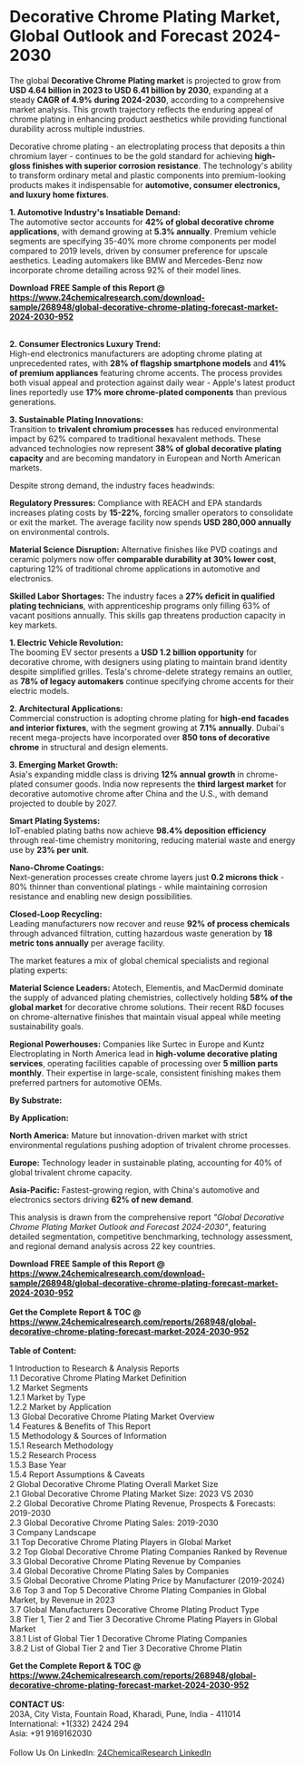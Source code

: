 <h1>Decorative Chrome Plating Market, Global Outlook and Forecast 2024-2030</h1><p>The global <strong>Decorative Chrome Plating market</strong> is projected to grow from <strong>USD 4.64 billion in 2023 to USD 6.41 billion by 2030</strong>, expanding at a steady <strong>CAGR of 4.9% during 2024-2030</strong>, according to a comprehensive market analysis. This growth trajectory reflects the enduring appeal of chrome plating in enhancing product aesthetics while providing functional durability across multiple industries.</p><p>Decorative chrome plating - an electroplating process that deposits a thin chromium layer - continues to be the gold standard for achieving <strong>high-gloss finishes with superior corrosion resistance</strong>. The technology's ability to transform ordinary metal and plastic components into premium-looking products makes it indispensable for <strong>automotive, consumer electronics, and luxury home fixtures</strong>.</p><p><strong>1. Automotive Industry's Insatiable Demand:</strong><br>
The automotive sector accounts for <strong>42% of global decorative chrome applications</strong>, with demand growing at <strong>5.3% annually</strong>. Premium vehicle segments are specifying 35-40% more chrome components per model compared to 2019 levels, driven by consumer preference for upscale aesthetics. Leading automakers like BMW and Mercedes-Benz now incorporate chrome detailing across 92% of their model lines.</p><div><b>Download FREE Sample of this Report @ 
            <a href="https://www.24chemicalresearch.com/download-sample/268948/global-decorative-chrome-plating-forecast-market-2024-2030-952">
            https://www.24chemicalresearch.com/download-sample/268948/global-decorative-chrome-plating-forecast-market-2024-2030-952</a></b></div><br><p><strong>2. Consumer Electronics Luxury Trend:</strong><br>
High-end electronics manufacturers are adopting chrome plating at unprecedented rates, with <strong>28% of flagship smartphone models</strong> and <strong>41% of premium appliances</strong> featuring chrome accents. The process provides both visual appeal and protection against daily wear - Apple's latest product lines reportedly use <strong>17% more chrome-plated components</strong> than previous generations.</p><p><strong>3. Sustainable Plating Innovations:</strong><br>
Transition to <strong>trivalent chromium processes</strong> has reduced environmental impact by 62% compared to traditional hexavalent methods. These advanced technologies now represent <strong>38% of global decorative plating capacity</strong> and are becoming mandatory in European and North American markets.</p><p>Despite strong demand, the industry faces headwinds:</p><p><strong>Regulatory Pressures:</strong> Compliance with REACH and EPA standards increases plating costs by <strong>15-22%</strong>, forcing smaller operators to consolidate or exit the market. The average facility now spends <strong>USD 280,000 annually</strong> on environmental controls.</p><p><strong>Material Science Disruption:</strong> Alternative finishes like PVD coatings and ceramic polymers now offer <strong>comparable durability at 30% lower cost</strong>, capturing 12% of traditional chrome applications in automotive and electronics.</p><p><strong>Skilled Labor Shortages:</strong> The industry faces a <strong>27% deficit in qualified plating technicians</strong>, with apprenticeship programs only filling 63% of vacant positions annually. This skills gap threatens production capacity in key markets.</p><p><strong>1. Electric Vehicle Revolution:</strong><br>
The booming EV sector presents a <strong>USD 1.2 billion opportunity</strong> for decorative chrome, with designers using plating to maintain brand identity despite simplified grilles. Tesla's chrome-delete strategy remains an outlier, as <strong>78% of legacy automakers</strong> continue specifying chrome accents for their electric models.</p><p><strong>2. Architectural Applications:</strong><br>
Commercial construction is adopting chrome plating for <strong>high-end facades and interior fixtures</strong>, with the segment growing at <strong>7.1% annually</strong>. Dubai's recent mega-projects have incorporated over <strong>850 tons of decorative chrome</strong> in structural and design elements.</p><p><strong>3. Emerging Market Growth:</strong><br>
Asia's expanding middle class is driving <strong>12% annual growth</strong> in chrome-plated consumer goods. India now represents the <strong>third largest market</strong> for decorative automotive chrome after China and the U.S., with demand projected to double by 2027.</p><p><strong>Smart Plating Systems:</strong><br>
	IoT-enabled plating baths now achieve <strong>98.4% deposition efficiency</strong> through real-time chemistry monitoring, reducing material waste and energy use by <strong>23% per unit</strong>.</p><p><strong>Nano-Chrome Coatings:</strong><br>
	Next-generation processes create chrome layers just <strong>0.2 microns thick</strong> - 80% thinner than conventional platings - while maintaining corrosion resistance and enabling new design possibilities.</p><p><strong>Closed-Loop Recycling:</strong><br>
	Leading manufacturers now recover and reuse <strong>92% of process chemicals</strong> through advanced filtration, cutting hazardous waste generation by <strong>18 metric tons annually</strong> per average facility.</p><p>The market features a mix of global chemical specialists and regional plating experts:</p><p><strong>Material Science Leaders:</strong>  
Atotech, Elementis, and MacDermid dominate the supply of advanced plating chemistries, collectively holding <strong>58% of the global market</strong> for decorative chrome solutions. Their recent R&amp;D focuses on chrome-alternative finishes that maintain visual appeal while meeting sustainability goals.</p><p><strong>Regional Powerhouses:</strong>  
Companies like Surtec in Europe and Kuntz Electroplating in North America lead in <strong>high-volume decorative plating services</strong>, operating facilities capable of processing over <strong>5 million parts monthly</strong>. Their expertise in large-scale, consistent finishing makes them preferred partners for automotive OEMs.</p><p><strong>By Substrate:</strong></p><p><strong>By Application:</strong></p><p><strong>North America:</strong> Mature but innovation-driven market with strict environmental regulations pushing adoption of trivalent chrome processes.</p><p><strong>Europe:</strong> Technology leader in sustainable plating, accounting for 40% of global trivalent chrome capacity.</p><p><strong>Asia-Pacific:</strong> Fastest-growing region, with China's automotive and electronics sectors driving <strong>62% of new demand</strong>.</p><p>This analysis is drawn from the comprehensive report <em>"Global Decorative Chrome Plating Market Outlook and Forecast 2024-2030"</em>, featuring detailed segmentation, competitive benchmarking, technology assessment, and regional demand analysis across 22 key countries.</p><div><b>Download FREE Sample of this Report @ 
            <a href="https://www.24chemicalresearch.com/download-sample/268948/global-decorative-chrome-plating-forecast-market-2024-2030-952">
            https://www.24chemicalresearch.com/download-sample/268948/global-decorative-chrome-plating-forecast-market-2024-2030-952</a></b></div><br><div><b>Get the Complete Report & TOC @ 
            <a href="https://www.24chemicalresearch.com/reports/268948/global-decorative-chrome-plating-forecast-market-2024-2030-952">
            https://www.24chemicalresearch.com/reports/268948/global-decorative-chrome-plating-forecast-market-2024-2030-952</a></b></div><br>
            <b>Table of Content:</b><p>1 Introduction to Research & Analysis Reports<br />
    1.1 Decorative Chrome Plating Market Definition<br />
    1.2 Market Segments<br />
        1.2.1 Market by Type<br />
        1.2.2 Market by Application<br />
    1.3 Global Decorative Chrome Plating Market Overview<br />
    1.4 Features & Benefits of This Report<br />
    1.5 Methodology & Sources of Information<br />
        1.5.1 Research Methodology<br />
        1.5.2 Research Process<br />
        1.5.3 Base Year<br />
        1.5.4 Report Assumptions & Caveats<br />
2 Global Decorative Chrome Plating Overall Market Size<br />
    2.1 Global Decorative Chrome Plating Market Size: 2023 VS 2030<br />
    2.2 Global Decorative Chrome Plating Revenue, Prospects & Forecasts: 2019-2030<br />
    2.3 Global Decorative Chrome Plating Sales: 2019-2030<br />
3 Company Landscape<br />
    3.1 Top Decorative Chrome Plating Players in Global Market<br />
    3.2 Top Global Decorative Chrome Plating Companies Ranked by Revenue<br />
    3.3 Global Decorative Chrome Plating Revenue by Companies<br />
    3.4 Global Decorative Chrome Plating Sales by Companies<br />
    3.5 Global Decorative Chrome Plating Price by Manufacturer (2019-2024)<br />
    3.6 Top 3 and Top 5 Decorative Chrome Plating Companies in Global Market, by Revenue in 2023<br />
    3.7 Global Manufacturers Decorative Chrome Plating Product Type<br />
    3.8 Tier 1, Tier 2 and Tier 3 Decorative Chrome Plating Players in Global Market<br />
        3.8.1 List of Global Tier 1 Decorative Chrome Plating Companies<br />
        3.8.2 List of Global Tier 2 and Tier 3 Decorative Chrome Platin</p><div><b>Get the Complete Report & TOC @ 
            <a href="https://www.24chemicalresearch.com/reports/268948/global-decorative-chrome-plating-forecast-market-2024-2030-952">
            https://www.24chemicalresearch.com/reports/268948/global-decorative-chrome-plating-forecast-market-2024-2030-952</a></b></div><br><b>CONTACT US:</b><br>
            203A, City Vista, Fountain Road, Kharadi, Pune, India - 411014<br>
            International: +1(332) 2424 294<br>
            Asia: +91 9169162030 <br><br>
            Follow Us On LinkedIn: <a href="https://www.linkedin.com/company/24chemicalresearch/">24ChemicalResearch LinkedIn</a>